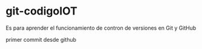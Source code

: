 # git-codigoIOT
Es para aprender el funcionamiento de contron de versiones en Git y GitHub

primer commit desde github 
